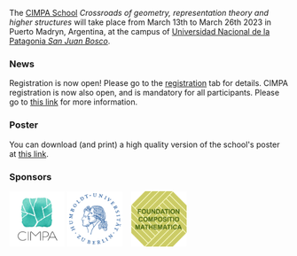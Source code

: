 The [CIMPA School](https://www.cimpa.info/en/node/9) _Crossroads of geometry, representation theory and higher structures_ will take place from March 13th to March 26th 2023 in Puerto Madryn, Argentina, at the campus of [Universidad Nacional de la Patagonia _San Juan Bosco_](http://www.unp.edu.ar). 

### News

Registration is now open! Please go to the [registration](https://crossroads-2023.github.io/register.html) tab for details. CIMPA registration is now also open, and is mandatory for all participants. Please go to [this link](https://www.cimpa.info/en/node/40) for more information.

### Poster

You can download (and print) a high quality version of the school's poster at [this link](CIMPA23poster.pdf).


### Sponsors

[<img src="images/CIMPA-logo.png" width="100" height="100">](https://www.cimpa.info)
[<img src="images/HU-logo.png" width="100" height="100">](https://www.hu-berlin.de/en)&nbsp;&nbsp;&nbsp;
[<img src="images/compositiologo.png" width="100" height="100">](https://compositio.nl/#foundation)
